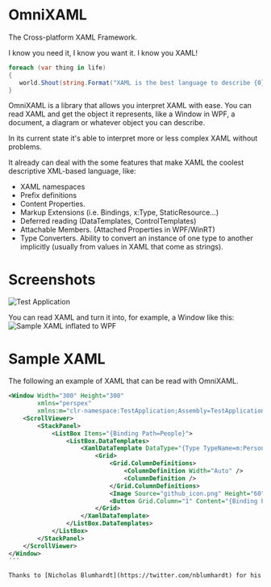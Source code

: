 # OmniXAML
The Cross-platform XAML Framework. 

I know you need it, I know you want it. I know you XAML!

```csharp
foreach (var thing in life) 
{
   world.Shout(string.Format("XAML is the best language to describe {0}", thing);
}
```

OmniXAML is a library that allows you interpret XAML with ease. You can read XAML and get the object it represents, like a Window in WPF, a document, a diagram or whatever object you can describe.

In its current state it's able to interpret more or less complex XAML without problems.

It already can deal with the some features that make XAML the coolest descriptive XML-based language, like:
- XAML namespaces
- Prefix definitions
- Content Properties. 
- Markup Extensions (i.e. Bindings, x:Type, StaticResource…)
- Deferred reading (DataTemplates, ControlTemplates)
- Attachable Members. (Attached Properties in WPF/WinRT)
- Type Converters. Ability to convert an instance of one type to another implicitly (usually from values in XAML that come as strings).

# Screenshots
![Test Application](https://cloud.githubusercontent.com/assets/3109851/8144539/a7bc8274-11e3-11e5-98b9-7ef890afaa5a.PNG "Test Application.")

You can read XAML and turn it into, for example, a Window like this:
![Sample XAML inflated to WPF](https://cloud.githubusercontent.com/assets/3109851/8144244/f072185e-11d3-11e5-8fc8-e3950aabc5f1.PNG "XAML inflated to WPF")

# Sample XAML
The following an example of XAML that can be read with OmniXAML.
```xml
<Window Width="300" Height="300" 
        xmlns="perspex"
        xmlns:m="clr-namespace:TestApplication;Assembly=TestApplication">
    <ScrollViewer>
        <StackPanel>
            <ListBox Items="{Binding Path=People}">
                <ListBox.DataTemplates>
                    <XamlDataTemplate DataType="{Type TypeName=m:Person}">
                        <Grid>
                            <Grid.ColumnDefinitions>
                                <ColumnDefinition Width="Auto" />
                                <ColumnDefinition />
                            </Grid.ColumnDefinitions>
                            <Image Source="github_icon.png" Height="60" />
                            <Button Grid.Column="1" Content="{Binding Path=Name}" />
                        </Grid>
                    </XamlDataTemplate>
                </ListBox.DataTemplates>
            </ListBox>
        </StackPanel>
    </ScrollViewer>
</Window>
´´´

Thanks to [Nicholas Blumhardt](https://twitter.com/nblumhardt) for his awesome project [Sprache](https://github.com/sprache/Sprache) that has introduced me in the world of parsers.
